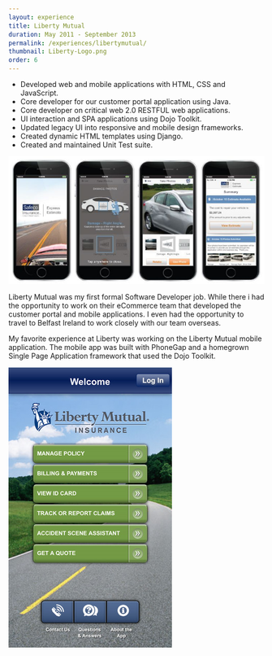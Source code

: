 ```yaml
---
layout: experience
title: Liberty Mutual
duration: May 2011 - September 2013
permalink: /experiences/libertymutual/
thumbnail: Liberty-Logo.png
order: 6
---
```


* Developed web and mobile applications with HTML, CSS and JavaScript.
* Core developer for our customer portal application using Java.
* Core developer on critical web 2.0 RESTFUL web applications.
* UI interaction and SPA applications using Dojo Toolkit.
* Updated legacy UI into responsive and mobile design frameworks.
* Created dynamic HTML templates using Django.
* Created and maintained Unit Test suite.

![Liberty Mutual Claims App](/assets/images/experiences/liberty/claims.jpg)

Liberty Mutual was my first formal Software Developer job. While there i had the opportunity to work on their eCommerce team that developed the customer portal and mobile applications. I even had the opportunity to travel to Belfast Ireland to work closely with our team overseas. 

My favorite experience at Liberty was working on the Liberty Mutual mobile application. The mobile app was built with PhoneGap and a homegrown Single Page Application framework that used the Dojo Toolkit.


<img src="/assets/images/experiences/liberty/home.jpeg" alt="Mobile app homepage" class="right"/>
